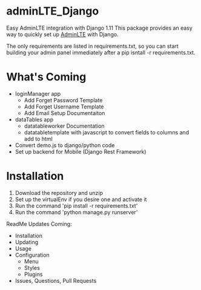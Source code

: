 # adminLTE_Django
Easy AdminLTE integration with Django 1.11
This package provides an easy way to quickly set up [AdminLTE](https://almsaeedstudio.com) with Django. 

The only requirements are listed in requirements.txt, 
so you can start building your admin panel immediately after a pip isntall -r requirements.txt. 

What's Coming
============
* loginManager app
  * Add Forget Password Template
  * Add Forget Username Template
  * Add Email Setup Documentaiton
* dataTables app
  * datatableworker Documentation
  * datatabletemplate with javascript to convert fields to columns and add to html
* Convert demo.js to django/python code
* Set up backend for Mobile (Django Rest Framework)


Installation
============
1) Download the repository and unzip
2) Set up the virtualEnv if you desire one and activate it
3) Run the command 'pip install -r requirements.txt'
4) Run the command 'python manage.py runserver'

ReadMe Updates Coming:
* Installation
* Updating
* Usage
* Configuration
  * Menu
  * Styles
  * Plugins
* Issues, Questions, Pull Requests
